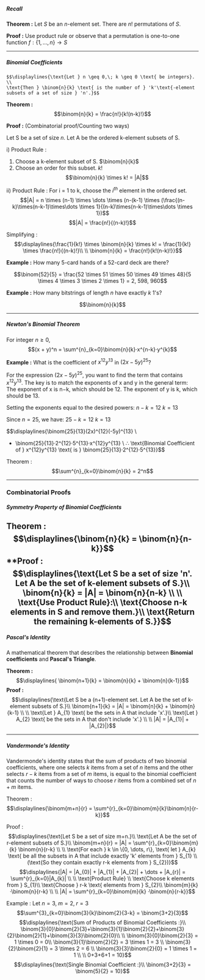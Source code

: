 ##### Recall

**Theorem :**
	Let $S$ be an $n$-element set. There are $n!$ permutations of $S$.

**Proof :**
	Use product rule or observe that a permutation is one-to-one function $f : \{1, \dots, n\} \rightarrow S$


---
##### Binomial Coefficients
	$$\displaylines{\text{Let } n \geq 0,\; k \geq 0 \text{ be integers}. \\
	\text{Then } \binom{n}{k} \text{ is the number of } 'k'\text{-element subsets of a set of size } 'n'.}$$

**Theorem :**
$$\binom{n}{k} = \frac{n!}{k!(n-k)!}$$

**Proof :** (Combinatorial proof/Counting two ways)

Let S be a set of size $n$.
Let A be the ordered k-element subsets of S.

i) Product Rule :
1. Choose a k-element subset of S. $\binom{n}{k}$
2. Choose an order for this subset. $k!$
$$\binom{n}{k} \times k! = |A|$$

ii) Product Rule : 
	For i = 1 to k, choose the $i^{th}$ element in the ordered set.
$$|A| = n \times (n-1) \times \dots \times (n-(k-1) \times (\frac{(n-k)\times(n-k-1)\times\dots \times 1}{(n-k)\times(n-k-1)\times\dots \times 1})$$
$$|A| = \frac{n!}{(n-k)!}$$

Simplifying :
$$\displaylines{\frac{1}{k!} \times \binom{n}{k} \times k! = \frac{1}{k!} \times \frac{n!}{(n-k)!}\\ \\
\binom{n}{k} = \frac{n!}{k!(n-k)!}}$$

**Example :**
How many 5-card hands of a 52-card deck are there?

$$\binom{52}{5} = \frac{52 \times 51 \times 50 \times 49 \times 48}{5 \times 4 \times 3 \times 2 \times 1} = 2, 598, 960$$

**Example :** 
How many bitstrings of length $n$ have exactly $k$ 1's?

$$\binom{n}{k}$$


---
##### Newton's Binomial Theorem

For integer $n \geq 0$,
$$(x + y)^n = \sum^{n}_{k=0}\binom{n}{k}·x^{n-k}·y^{k}$$

**Example :** 
What is the coefficient of $x^{12}y^{13}$ in $(2x - 5y)^{25}$?

For the expression $(2x−5y)^{25}$, you want to find the term that contains $x^{12}y^{13}$. 
The key is to match the exponents of x and y in the general term: 
	The exponent of x is n−k, which should be 12. 
	The exponent of y is k, which should be 13. 
	
Setting the exponents equal to the desired powers: 
	$n−k=12$ 
	$k=13$ 
	
Since $n=25$, we have: 
	$25 - k = 12$ 
	$k = 13$

$$\displaylines{\binom{25}{13}(2x)^{12}(-5y)^{13} \\
- \binom{25}{13}·2^{12}·5^{13}·x^{12}y^{13} \\
∴ \text{Binomial Coefficient of } x^{12}y^{13} \text{ is } \binom{25}{13}·2^{12}·5^{13}}$$


Theorem : 
$$\sum^{n}_{k=0}\binom{n}{k} = 2^n$$


---
### Combinatorial Proofs

##### Symmetry Property of Binomial Coefficients

**Theorem : $$\displaylines{\binom{n}{k} = \binom{n}{n-k}}$$**
**Proof : $$\displaylines{\text{Let S be a set of size 'n'. Let A be the set of k-element subsets of S.}\\
\binom{n}{k} = |A| = \binom{n}{n-k} \\ \\
\text{Use Product Rule}:\\
\text{Choose n-k elements in S and remove them.}\\
\text{Return the remaining k-elements of S.}}$$
---
##### Pascal's Identity

A mathematical theorem that describes the relationship between **Binomial coefficients** and **Pascal's Triangle**.

**Theorem :** $$\displaylines{
\binom{n+1}{k} = \binom{n}{k} + \binom{n}{k-1}}$$
**Proof :**  $$\displaylines{\text{Let S be a (n+1)-element set. Let A be the set of k-element subsets of S.}\\
\binom{n+1}{k} = |A| = \binom{n}{k} + \binom{n}{k-1} \\ \\
\text{Let } A_{1} \text{ be the sets in A that include 'x'.}\\
\text{Let } A_{2} \text{ be the sets in A that don't include 'x'.} \\ \\
|A| = |A_{1}| + |A_{2}|}$$


---
##### Vandermonde's Identity
Vandermonde's identity states that the sum of products of two binomial coefficients, where one selects $k$ items from a set of $n$ items and the other selects $r-k$ items from a set of $m$ items, is equal to the binomial coefficient that counts the number of ways to choose $r$ items from a combined set of $n+m$ items.

Theorem :  $$\displaylines{\binom{m+n}{r} = \sum^{r}_{k=0}\binom{m}{k}\binom{n}{r-k}}$$

Proof : $$\displaylines{\text{Let S be a set of size m+n.}\\
\text{Let A be the set of r-element subsets of S.}\\
\binom{m+n}{r} = |A| = \sum^{r}_{k=0}\binom{m}{k} \binom{n}{r-k} \\ \\
\text{For each } k \in \{0, \dots, r\}, \text{ let } A_{k} \text{ be all the subsets in A that include exactly 'k' elements from } S_{1} \\ (\text{So they contain exactly r-k elements from } S_{2})}$$
$$\displaylines{|A| = |A_{0}| + |A_{1}| + |A_{2}| + \dots + |A_{r}| = \sum^{r}_{k=0}|A_{k}| \\ \\
\text{Product Rule} \\
\text{Choose k elements from } S_{1}\\
\text{Choose } r-k \text{ elements from } S_{2}\\
\binom{m}{k} ·\binom{n}{r-k} \\ \\
|A| = \sum^{r}_{k=0}\binom{m}{k} ·\binom{n}{r-k}}$$

Example :
Let $n = 3,\; m = 2, \; r=3$
$$\sum^{3}_{k=0}\binom{3}{k}\binom{2}{3-k} = \binom{3+2}{3}$$
$$\displaylines{\text{Sum of Products of Binomial Coefficients :}\\
\binom{3}{0}\binom{2}{3}+\binom{3}{1}\binom{2}{2}+\binom{3}{2}\binom{2}{1}+\binom{3}{3}\binom{2}{0}\\ \\
\binom{3}{0}\binom{2}{3} = 1 \times 0 = 0\\
\binom{3}{1}\binom{2}{2} = 3 \times 1 = 3 \\
\binom{3}{2}\binom{2}{1} = 3 \times 2 = 6 \\
\binom{3}{3}\binom{2}{0} = 1 \times 1 = 1 \\ \\
0+3+6+1 = 10}$$
$$\displaylines{\text{Single Binomial Coefficient :}\\ \binom{3+2}{3} = \binom{5}{2} = 10}$$